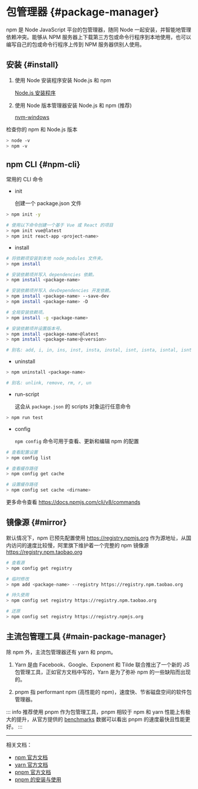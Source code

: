# 包管理器 {#package-manager}

npm 是 Node JavaScript 平台的包管理器，随同 Node 一起安装，并智能地管理依赖冲突。能够从 NPM 服务器上下载第三方包或命令行程序到本地使用，也可以编写自己的包或命令行程序上传到 NPM 服务器供别人使用。

## 安装 {#install}

1. 使用 Node 安装程序安装 Node.js 和 npm

   [Node.js 安装程序](https://nodejs.org/zh-cn/download/)

2. 使用 Node 版本管理器安装 Node.js 和 npm (推荐)

   [nvm-windows](https://github.com/coreybutler/nvm-windows)

检查你的 npm 和 Node.js 版本

```sh
> node -v
> npm -v
```

## npm CLI {#npm-cli}

常用的 CLI 命令

- init

  创建一个 package.json 文件

```sh
> npm init -y

# 使用以下命令创建一个基于 Vue 或 React 的项目
> npm init vue@latest
> npm init react-app <project-name>
```

- install

```sh
# 将依赖项安装到本地 node_modules 文件夹。
> npm install

# 安装依赖项并写入 dependencies 依赖。
> npm install <package-name>

# 安装依赖项并写入 devDependencies 开发依赖。
> npm install <package-name> --save-dev
> npm install <package-name> -D

# 全局安装依赖项。
> npm install -g <package-name>

# 安装依赖项并设置版本号。
> npm install <package-name>@latest
> npm install <package-name>@<version>

# 别名: add, i, in, ins, inst, insta, instal, isnt, isnta, isntal, isntall
```

- uninstall

```sh
> npm uninstall <package-name>

# 别名: unlink, remove, rm, r, un
```

- run-script

  这会从 `package.json` 的 scripts 对象运行任意命令

```sh
> npm run test
```

- config

  `npm config` 命令可用于查看、更新和编辑 npm 的配置

```sh
# 查看配置设置
> npm config list

# 查看缓存路径
> npm config get cache

# 设置缓存路径
> npm config set cache <dirname>
```

更多命令查看 https://docs.npmjs.com/cli/v8/commands

## 镜像源 {#mirror}

默认情况下，npm 已预先配置使用 https://registry.npmjs.org 作为源地址，从国内访问的速度比较慢，阿里旗下维护着一个完整的 npm 镜像源 https://registry.npm.taobao.org

```sh
# 查看源
> npm config get registry

# 临时修改
> npm add <package-name> --registry https://registry.npm.taobao.org

# 持久使用
> npm config set registry https://registry.npm.taobao.org

# 还原
> npm config set registry https://registry.npmjs.org
```

## 主流包管理工具 {#main-package-manager}

除 npm 外，主流包管理器还有 yarn 和 pnpm。

1. Yarn 是由 Facebook、Google、Exponent 和 Tilde 联合推出了一个新的 JS 包管理工具，正如官方文档中写的，Yarn 是为了弥补 npm 的一些缺陷而出现的。

2. pnpm 指 performant npm (高性能的 npm)，速度快、节省磁盘空间的软件包管理器。

::: info
推荐使用 pnpm 作为包管理工具，pnpm 相较于 npm 和 yarn 性能上有极大的提升，从官方提供的 [benchmarks](https://pnpm.io/zh/benchmarks) 数据可以看出 pnpm 的速度最快且性能更好。
:::

<hr/>

相关文档：

- [npm 官方文档](https://docs.npmjs.com/)
- [yarn 官方文档](https://yarnpkg.com/getting-started)
- [pnpm 官方文档](https://pnpm.io/zh/motivation)
- [pnpm 的安装与使用](https://6starlong.github.io/frontend/nodejs/pnpm.html)
